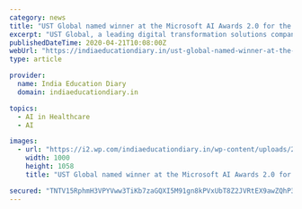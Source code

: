 ```yaml
---
category: news
title: "UST Global named winner at the Microsoft AI Awards 2.0 for the Best Innovation in Artificial Intelligence"
excerpt: "UST Global, a leading digital transformation solutions company, announced that it has won the 2020 most innovative AI application award for societal impact from Microsoft. UST"
publishedDateTime: 2020-04-21T10:08:00Z
webUrl: "https://indiaeducationdiary.in/ust-global-named-winner-at-the-microsoft-ai-awards-2-0-for-the-best-innovation-in-artificial-intelligence/"
type: article

provider:
  name: India Education Diary
  domain: indiaeducationdiary.in

topics:
  - AI in Healthcare
  - AI

images:
  - url: "https://i2.wp.com/indiaeducationdiary.in/wp-content/uploads/2020/04/Krishna-Sudheendra-CEO-UST-Global-recieving-the-award-from-Jean-Philippe-Courtois-EVP-and-President-Global-Sales-Marketing-and-Operations-Microsoft-Corporation.jpg?fit=1000%2C1058&ssl=1"
    width: 1000
    height: 1058
    title: "UST Global named winner at the Microsoft AI Awards 2.0 for the Best Innovation in Artificial Intelligence"

secured: "TNTV15RphmH3VPYVww3TiKb7zaGQXI5M91gn8kPVxUbT8Z2JVRtEX9awZQhP31x154yG8HJJaybS1ZcxzzFppNC41X/oPOKqYuw79+BSX+J1LuA5xODQDMEqcLc95khkzjcIFCAFtxME3IBEb6fPTZrrfPkTJaEHR8sAxw6PioSQUVO1rctlkLF5UCJAyjrJjQ0UKZH6YY7f+XQ458/Vw9urHNZMlZkgN+zPn0S+McsUYdNRZvRkTvowswaipQTE2v06cJfk+eXr5LwWI3OX45vfWfHJtFW+PYR+7pnQO+5Aoj/6RunL7l8L1NrANXPp;a7cNsYO45e5l9qmk/nbbWw=="
---
```


